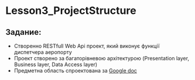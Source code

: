 # Lesson3_ProjectStructure


## Задание:
* Створенно RESTfull Web Api проект, який виконує функції диспетчера аеропорту
* Проект створено за багаторівневою архітектурою (Presentation layer, Business layer, Data Access layer)
* Предметна область спроектована за [Google doc](https://docs.google.com/document/d/1ND_K4P_XMS5WfbUnIVUBkqEn6aGjCtZ-qGPMTl5n7KM/edit?usp=sharing)
